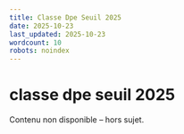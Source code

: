 ```yaml
---
title: Classe Dpe Seuil 2025
date: 2025-10-23
last_updated: 2025-10-23
wordcount: 10
robots: noindex
---
```


# classe dpe seuil 2025

Contenu non disponible – hors sujet.